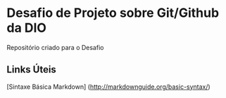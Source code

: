 # Desafio de Projeto sobre Git/Github da DIO 
Repositório criado para o Desafio 

## Links Úteis
[Sintaxe Básica Markdown] (http://markdownguide.org/basic-syntax/)
